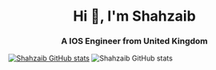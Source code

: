 <h1 align="center">Hi 👋, I'm Shahzaib</h1>
<h3 align="center">A IOS Engineer from United Kingdom</h3>

[![Shahzaib GitHub stats](https://github-readme-stats.vercel.app/api?username=shahzaib2210)](https://github.com/anuraghazra/github-readme-stats)
![Shahzaib GitHub stats](https://github-readme-stats.vercel.app/api?username=anuraghazra&show_icons=true&theme=radical)
